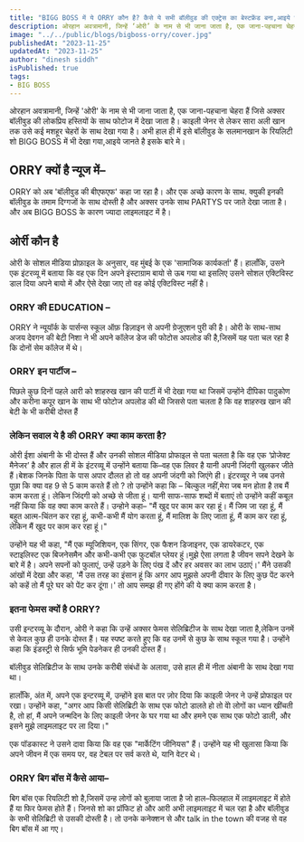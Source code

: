 ```yaml
---
title: "BIGG BOSS में ये ORRY कौन है? कैसे ये सभी बॉलीवुड की एक्ट्रेस का बेस्टफ्रेंड बना,आइये जानते है orry क्या काम करता है?"
description: ओरहान अवत्रामानी, जिन्हें ‘ओरी’ के नाम से भी जाना जाता है, एक जाना-पहचाना चेहरा हैं जिसे अक्सर बॉलीवुड की लोकप्रिय हस्तियों के साथ फोटोज में देखा जाता है। काइली जेनर से लेकर सारा अली खान तक उसे कई मशहूर चेहरों के साथ देखा गया है।
image: "../../public/blogs/bigboss-orry/cover.jpg"
publishedAt: "2023-11-25"
updatedAt: "2023-11-25"
author: "dinesh siddh"
isPublished: true
tags: 
- BIG BOSS
---
```

ओरहान अवत्रामानी, जिन्हें 'ओरी' के नाम से भी जाना जाता है, एक जाना-पहचाना चेहरा हैं जिसे अक्सर बॉलीवुड की लोकप्रिय हस्तियों के साथ फोटोज में देखा जाता है। काइली जेनर से लेकर सारा अली खान तक उसे कई मशहूर चेहरों के साथ देखा गया है। अभी हाल ही में इसे बॉलीवुड के सलमानखान के रियलिटी शो BIGG BOSS में भी देखा गया,आइये जानते है इसके बारे मे।

##  ORRY क्यों है न्यूज में–
ORRY को अब 'बॉलीवुड की बीएफएफ' कहा जा रहा है। और एक अच्छे कारण के साथ. क्युकी इनकी बॉलीवुड के तमाम दिग्गजों के साथ दोस्ती है और अक्सर उनके साथ PARTYS पर जाते देखा जाता है।और अब BIGG BOSS के कारण ज्यादा लाइमलाइट में है।

## ओर्री कौन है
ओरी के सोशल मीडिया प्रोफ़ाइल के अनुसार, वह मुंबई के एक 'सामाजिक कार्यकर्ता' हैं। हालाँकि, उसने एक इंटरव्यू में बताया कि वह एक दिन अपने इंस्टाग्राम बायो से ऊब गया था इसलिए उसने सोशल एक्टिविस्ट डाल दिया अपने बायो में और ऐसे देखा जाए तो वह कोई एक्टिविस्ट नहीं है।
### ORRY की EDUCATION –
ORRY ने न्यूयॉर्क के पार्सन्स स्कूल ऑफ़ डिज़ाइन से अपनी ग्रेजुएशन पुरी की है। ओरी के साथ-साथ अजय देवगन की बेटी निशा ने भी अपने कॉलेज डेज की फोटोस अपलोड की है,जिसमें यह पता चल रहा है कि दोनों सेम कॉलेज में थे।
 ### ORRY इन पार्टीज –
पिछले कुछ दिनों पहले आरी को शाहरुख खान की पार्टी में भी देखा गया था जिसमें उन्होंने दीपिका पादुकोण और करीना कपूर खान के साथ भी फोटोज अपलोड की थी जिससे पता चलता है कि वह शाहरुख खान की बेटी के भी करीबी दोस्त हैं
### लेकिन सवाल ये है की ORRY क्या काम करता है?
ओरी ईशा अंबानी के भी दोस्त हैं और उनकी सोशल मीडिया प्रोफाइल से पता चलता है कि वह एक ‘प्रोजेक्ट मैनेजर’ है और हाल ही में के इंटरव्यू में उन्होंने बताया कि–वह एक लिवर है यानी अपनी जिंदगी खुलकर जीते हैं।बेशक जिनके पिता के पास अपार दौलत हो तो वह अपनी जंदगी को जिएंगे ही।
इंटरव्यूर ने जब उनसे पूछा कि क्या वह 9 से 5 काम करते हैं तो ? तो उन्होंने कहा कि – बिल्कुल नहीं,मेरा जब मन होता है तब मैं काम करता हूं। लेकिन जिंदगी को अच्छे से जीता हूं। यानी साफ-साफ शब्दों में बताएं तो उन्होंने कहीं कबूल नहीं किया कि वह क्या काम करते हैं।
उन्होने कहा– "मैं खुद पर काम कर रहा हूं। मैं जिम जा रहा हूं, मैं बहुत आत्म-चिंतन कर रहा हूं, कभी-कभी मैं योग करता हूं, मैं मालिश के लिए जाता हूं, मैं काम कर रहा हूं, लेकिन मैं खुद पर काम कर रहा हूं।"

उन्होंने यह भी कहा, "मैं एक म्यूजिशियन, एक सिंगर, एक फैशन डिजाइनर, एक डायरेकटर, एक स्टाइलिस्ट एक बिजनेसमैन और कभी-कभी एक फुटबॉल प्लेयर हुं।मुझे ऐसा लगता है जीवन सपने देखने के बारे में है। अपने सपनों को फुलाएं, उन्हें उड़ने के लिए पंख दें और हर अवसर का लाभ उठाएं।' मैंने उसकी आंखों में देखा और कहा, 'मैं उस तरह का इंसान हूं कि अगर आप मुझसे अपनी दीवार के लिए कुछ पेंट करने को कहें तो मैं पूरे घर को पेंट कर दूंगा।' तो आप समझ ही गए होंगे की ये क्या काम करता है।

### इतना फेमस क्यों है ORRY?
उसी इन्टरव्यू के दौरान, ओरी ने कहा कि उन्हें अक्सर फेमस सेलिब्रिटीज के साथ देखा जाता है,लेकिन उनमें से केवल कुछ ही उनके दोस्त हैं। यह स्पष्ट करते हुए कि वह उनमें से कुछ के साथ स्कूल गया है। उन्होंने कहा कि इंडस्ट्री से सिर्फ भूमि पेडनेकर ही उनकी दोस्त हैं।

बॉलीवुड सेलिब्रिटीज के साथ उनके करीबी संबंधों के अलावा, उसे हाल ही में नीता अंबानी के साथ देखा गया था।


हालाँकि, अंत में, अपने एक इन्टरव्यू में, उन्होंने इस बात पर ज़ोर दिया कि काइली जेनर ने उन्हें प्रोफाइल पर रखा। उन्होंने कहा, "अगर आप किसी सेलिब्रिटी के साथ एक फोटो डालते हो तो वोे लोगों का ध्यान खींचती है, तो हां, मैं अपने जन्मदिन के लिए काइली जेनर के घर गया था और हमने एक साथ एक फोटो डाली, और इसने मुझे लाइमलाइट पर ला दिया।"


एक पॉडकास्ट ने उसने दावा किया कि वह एक "मार्केटिंग जीनियस" हैं। उन्होंने यह भी खुलासा किया कि अपने जीवन में एक समय पर, वह टेबल पर सर्व करते थे, यानि वेटर थे।

### ORRY बिग बॉस में कैसे आया–
बिग बॉस एक रियलिटी शो है,जिसमें उन्ह लोगों को बुलाया जाता है जो हाल–फिलहाल में लाइमलाइट में होते हैं या फिर फेमस होते हैं। जिनसे शो का प्रॉफिट हो और आरी अभी लाइमलाइट में चल रहा है और बॉलीवुड के सभी सेलिब्रिटी से उसकी दोस्ती है। तो उनके कनेक्शन से और talk in the town की वजह से वह बिग बॉस में आ गए।
